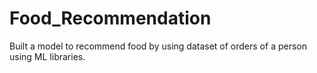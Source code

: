 # Food_Recommendation
Built a model to recommend food by using dataset of orders of a person using ML libraries.
